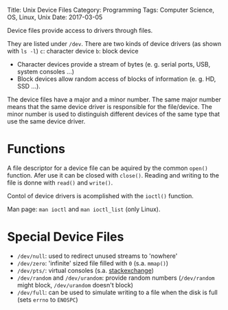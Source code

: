 Title: Unix Device Files
Category: Programming
Tags: Computer Science, OS, Linux, Unix
Date: 2017-03-05

Device files provide access to drivers through files.

They are listed under `/dev`.
 There are two kinds of device drivers (as shown with `ls -l`)
`c`: character device
`b`: block device

- Character devices provide a stream of bytes (e. g. serial ports, USB, system consoles ...)
- Block devices allow random access of blocks of information (e. g. HD, SSD ...).

The device files have a major and a minor number. The same major number means that the same device
driver is responsible for the file/device. The minor number is used to distinguish different devices
of the same type that use the same device driver.

# Functions

A file descriptor for a device file can be aquired by the common `open()` function. Afer use it can be
closed with `close()`. Reading and writing to the file is donne with `read()` and `write()`.

Contol of device drivers is acomplished with the `ioctl()` function.

Man page: `man ioctl` and `man ioctl_list` (only Linux).


# Special Device Files

- `/dev/null`: used to redirect unused streams to 'nowhere'
- `/dev/zero`: 'infinite' sized file filled with `0` (s.a. `mmap()`)
- `/dev/pts/`: virtual consoles (s.a. [stackexchange](http://unix.stackexchange.com/questions/93531/what-is-stored-in-dev-pts-files-and-can-we-open-them/93640#93640))
- `/dev/random` and `/dev/urandom`: provide random numbers (`/dev/random` might block, `/dev/urandom` doesn't block)
- `/dev/full`: can be used to simulate writing to a file when the disk is full (sets `errno` to `ENOSPC`)
